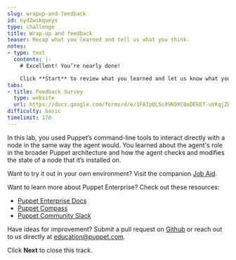 ```yaml
---
slug: wrapup-and-feedback
id: nyd2wskqueys
type: challenge
title: Wrap-up and feedback
teaser: Recap what you learned and tell us what you think.
notes:
- type: text
  contents: |-
    # Excellent! You’re nearly done!

    Click **Start** to review what you learned and let us know what you thought of this track.
tabs:
- title: Feedback Survey
  type: website
  url: https://docs.google.com/forms/d/e/1FAIpQLSc89N9XCQoDEkET-uVKqjZWGnqMw0IbzZeeuuCKcoQk5oXr0g/viewform?usp=pp_url&entry.1252824226=Install+and+Explore+the+Puppet+Agent
difficulty: basic
timelimit: 170
---
```

In this lab, you used Puppet’s command-line tools to interact directly with a node in the same way the agent would.
You learned about the agent's role in the broader Puppet architecture and how the agent checks and modifies the state of a node that it’s installed on.

Want to try it out in your own environment? Visit the companion [Job Aid](https://puppet-kmo.gitbook.io/lab-aids/-MZKPjwKRKKFuXxxy7ge/install-and-explore-the-puppet-agent-on-linux).

Want to learn more about Puppet Enterprise? Check out these resources:
- [Puppet Enterprise Docs](https://puppet.com/docs/pe/latest)
- [Puppet Compass](https://learn.puppet.com/)
- [Puppet Community Slack](https://slack.puppet.com/)

Have ideas for improvement? Submit a pull request on [Github](https://github.com/puppetlabs/puppet-practice-labs/tree/main/install-and-explore-the-puppet-agent-on-linux) or reach out to us directly at <a href="mailto:education@puppet.com">education@puppet.com</a>.

Click **Next** to close this track.
